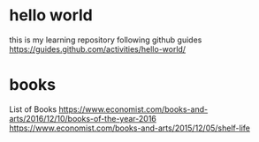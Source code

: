 # hello world
this is my learning repository following github guides
https://guides.github.com/activities/hello-world/

# books
List of Books
https://www.economist.com/books-and-arts/2016/12/10/books-of-the-year-2016
https://www.economist.com/books-and-arts/2015/12/05/shelf-life
